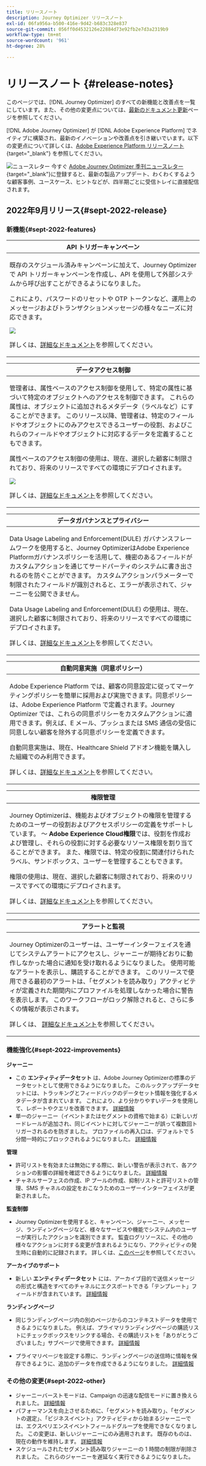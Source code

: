 ```yaml
---
title: リリースノート
description: Journey Optimizer リリースノート
exl-id: 06fa956a-b500-416e-9d42-b683c328e837
source-git-commit: 056ff0d4532126e22884d73e92fb2e7d3a2319b9
workflow-type: tm+mt
source-wordcount: '961'
ht-degree: 28%

---
```


# リリースノート {#release-notes}

このページでは、[!DNL Journey Optimizer] のすべての新機能と改善点を一覧にしています。また、その他の変更点については、[最新のドキュメント更新](documentation-updates.md)ページを参照してください。

[!DNL Adobe Journey Optimizer] が [!DNL Adobe Experience Platform] でネイティブに構築され、最新のイノベーションや改善点を引き継いでいます。以下の変更点について詳しくは、[Adobe Experience Platform リリースノート](https://experienceleague.adobe.com/docs/experience-platform/release-notes/latest.html?lang=ja){target=&quot;_blank&quot;} を参照してください。

![ニュースレター](../assets/do-not-localize/nl-icon.png) 今すぐ [Adobe Journey Optimizer 季刊ニュースレター](https://www.adobe.com/subscription/Adobe_Journey_Optimizer_NL.html){target=&quot;_blank&quot;}に登録すると、最新の製品アップデート、わくわくするような顧客事例、ユースケース、ヒントなどが、四半期ごとに受信トレイに直接配信されます。

## 2022年9月リリース{#sept-2022-release}

### 新機能{#sept-2022-features}


<!--
<table>
<thead>
<tr>
<th><strong>Dynamic content & new conditional rule builder</strong><br/></th>
</tr>
</thead>
<tbody>
<tr>
<td>
<p>You can now create dynamic content to adapt the content of your messages based on conditional rules.</p> 
<p>Conditional rules are created using a visual rule builder within the Expression Editor, where you can store them for further reuse across your journeys and campaigns.</p>
<img src="assets/do-not-localize/dynamic-content.gif"/>
<p>For more information, refer to the <a href="../personalization/get-started-dynamic-content.md">detailed documentation</a>.
</td>
</tr>
</tbody>
</table>
-->

<table>
<thead>
<tr>
<th><strong>API トリガーキャンペーン</strong><br/></th>
</tr>
</thead>
<tbody>
<tr>
<td>
<p>既存のスケジュール済みキャンペーンに加えて、Journey Optimizerで API トリガーキャンペーンを作成し、API を使用して外部システムから呼び出すことができるようになりました。</p>
<p>これにより、パスワードのリセットや OTP トークンなど、運用上のメッセージおよびトランザクションメッセージの様々なニーズに対応できます。</p>
<img src="assets/do-not-localize/api-triggered.gif"/>
<p>詳しくは、<a href="../campaigns/api-triggered-campaigns.md">詳細なドキュメント</a>を参照してください。
</td>
</tr>
</tbody>
</table>

<table>
<thead>
<tr>
<th><strong>データアクセス制御</strong><br/></th>
</tr>
</thead>
<tbody>
<tr>
<td>
<p>管理者は、属性ベースのアクセス制御を使用して、特定の属性に基づいて特定のオブジェクトへのアクセスを制御できます。 これらの属性は、オブジェクトに追加されるメタデータ（ラベルなど）にすることができます。 このリリース以降、管理者は、特定のフィールドやオブジェクトにのみアクセスできるユーザーの役割、およびこれらのフィールドやオブジェクトに対応するデータを定義することもできます。</p>
<p> 属性ベースのアクセス制御の使用は、現在、選択した顧客に制限されており、将来のリリースですべての環境にデプロイされます。</p>
<img src="assets/do-not-localize/olac.gif"/>
<p>詳しくは、<a href="../administration/object-based-access.md">詳細なドキュメント</a>を参照してください。
</td>
</tr>
</tbody>
</table>


<table>
<thead>
<tr>
<th><strong>データガバナンスとプライバシー</strong><br/></th>
</tr>
</thead>
<tbody>
<tr>
<td>
<p>Data Usage Labeling and Enforcement(DULE) ガバナンスフレームワークを使用すると、Journey OptimizerはAdobe Experience Platformガバナンスポリシーを活用して、機密のあるフィールドがカスタムアクションを通じてサードパーティのシステムに書き出されるのを防ぐことができます。 カスタムアクションパラメーターで制限されたフィールドが識別されると、エラーが表示されて、ジャーニーを公開できません。</p>
<p>Data Usage Labeling and Enforcement(DULE) の使用は、現在、選択した顧客に制限されており、将来のリリースですべての環境にデプロイされます。</p>
<p>詳しくは、<a href="../action/action-privacy.md">詳細なドキュメント</a>を参照してください。
</td>
</tr>
</tbody>
</table>

<table>
<thead>
<tr>
<th><strong>自動同意実施（同意ポリシー）</strong><br/></th>
</tr>
</thead>
<tbody>
<tr>
<td>
<p>Adobe Experience Platform では、顧客の同意設定に従ってマーケティングポリシーを簡単に採用および実施できます。同意ポリシーは、Adobe Experience Platform で定義されます。Journey Optimizer では、これらの同意ポリシーをカスタムアクションに適用できます。例えば、E メール、プッシュまたは SMS 通信の受信に同意しない顧客を除外する同意ポリシーを定義できます。
<p>自動同意実施は、現在、Healthcare Shield アドオン機能を購入した組織でのみ利用できます。</p>
<p>詳しくは、<a href="../action/consent.md">詳細なドキュメント</a>を参照してください。
</td>
</tr>
</tbody>
</table>

<table>
<thead>
<tr>
<th><strong>権限管理</strong><br/></th>
</tr>
</thead>
<tbody>
<tr>
<td>
<p>Journey Optimizerは、機能およびオブジェクトの権限を管理するためのユーザーの役割およびアクセスポリシーの定義をサポートしています。 ～ <strong>Adobe Experience Cloud権限</strong>では、役割を作成および管理し、それらの役割に対する必要なリソース権限を割り当てることができます。 また、権限では、特定の役割に関連付けられたラベル、サンドボックス、ユーザーを管理することもできます。</p>
<p> 権限の使用は、現在、選択した顧客に制限されており、将来のリリースですべての環境にデプロイされます。</p>
<p>詳しくは、<a href="../administration/attribute-based-access.md">詳細なドキュメント</a>を参照してください。
</td>
</tr>
</tbody>
</table>

<table>
<thead>
<tr>
<th><strong>アラートと監視</strong><br/></th>
</tr>
</thead>
<tbody>
<tr>
<td>
<p>Journey Optimizerのユーザーは、ユーザーインターフェイスを通じてシステムアラートにアクセスし、ジャーニーが期待どおりに動作しなかった場合に通知を受け取れるようになりました。 使用可能なアラートを表示し、購読することができます。 このリリースで使用できる最初のアラートは、「セグメントを読み取り」アクティビティが定義された期間内にプロファイルを処理しなかった場合に警告を表示します。 このワークフローがロック解除されると、さらに多くの情報が表示されます。</p>
<p>詳しくは、 <a href="../reports/alerts.md">詳細なドキュメント</a>を参照してください。
</td>
</tr>
</tbody>
</table>


<!--table>
<thead>
<tr>
<th><strong>Data Hygiene</strong><br/></th>
</tr>
</thead>
<tbody>
<tr>
<td>
<p>Adobe Experience Platform provides a suite of data hygiene capabilities that allow you manage your stored data through programmatic deletions of consumer records and datasets. This capability is now available for Adobe Journey Optimizer. </p>
<p>You can manage your data stores to ensure that information is used as expected, is updated when incorrect data needs fixing, and is deleted when organizational policies deem it necessary.</p>
<p><strong>Caution</strong> - Data Hygiene capabilities are currently only available for organizations that have purchased the Healthcare Shield add-on offering.</p>
<p>For more information, refer to the <a href="../building-journeys/read-segment.md#configuring-segment-trigger-activity">detailed documentation</a>.
</td>
</tr>
</tbody>
</table-->

### 機能強化{#sept-2022-improvements}

**ジャーニー**

* この **エンティティデータセット** は、Adobe Journey Optimizerの標準のデータセットとして使用できるようになりました。 このルックアップデータセットには、トラッキングとフィードバックのデータセット情報を強化するメタデータが含まれています。 これにより、より分かりやすいデータを使用して、レポートやクエリを改善できます。 [詳細情報](../start/datasets-query-examples.md#entity-dataset)
* 単一のジャーニー（イベントまたはセグメントの資格で始まる）に新しいガードレールが追加され、同じイベントに対してジャーニーが誤って複数回トリガーされるのを防ぎました。 プロファイルの再入口は、デフォルトで 5 分間一時的にブロックされるようになりました。 [詳細情報](../start/guardrails.md#events-g)

**管理**

* 許可リストを有効または無効にする際に、新しい警告が表示されて、各アクションの影響の詳細を確認できるようになりました。 [詳細情報](../configuration/allow-list.md#enable-allow-list)
* チャネルサーフェスの作成、IP プールの作成、抑制リストと許可リストの管理、SMS チャネルの設定をおこなうためのユーザーインターフェイスが更新されました。
<!--* Now when creating the first channel surface for a given subdomain, the processing time will take 10 minutes to 10 days, and only up to 3 hours for subsequent surfaces using that subdomain. Learn more
* Now when downloading the suppression list as a CSV file, you can choose the file that was previously generated, or generate a new file.
* The user interface for creating landing page presets and landing page subdomains has been improved. Learn more -->

**監査制御**

* Journey Optimizerを使用すると、キャンペーン、ジャーニー、メッセージ、ランディングページなど、様々なサービスや機能でシステム内のユーザーが実行したアクションを識別できます。 監査ログリソースに、その他の様々なアクションに対する変更が含まれるようになり、アクティビティの発生時に自動的に記録されます。 詳しくは、[このページ](../privacy/audit-logs.md)を参照してください。

**アーカイブのサポート**

* 新しい **エンティティデータセット** には、アーカイブ目的で送信メッセージの形式と構造をすべてのチャネルにエクスポートできる「テンプレート」フィールドが含まれています。 [詳細情報](../configuration/archiving-support.md)

**ランディングページ**

* 同じランディングページ内の別のページからのコンテキストデータを使用できるようになりました。 例えば、プライマリランディングページの購読リストにチェックボックスをリンクする場合、その購読リストを「ありがとうございました」サブページで使用できます。 [詳細情報](../landing-pages/lp-content.md#use-primary-page-context)

* プライマリページを設定する際に、ランディングページの送信時に情報を保存できるように、追加のデータを作成できるようになりました。 [詳細情報](../landing-pages/lp-content.md#use-additional-data)

<!--* You can now use information that was submitted on a landing page to send communications to your customers. For example, if a user subscribes to a given subscription list, you can leverage that information to send an email recommending other subscription lists to that user.-->

### その他の変更{#sept-2022-other}

* ジャーニーバーストモードは、Campaign の迅速な配信モードに置き換えられました。 [詳細情報](../campaigns/create-campaign.md#rapid-delivery)
* パフォーマンスを向上させるために、「セグメントを読み取り」、「セグメントの選定」、「ビジネスイベント」アクティビティから始まるジャーニーでは、エクスペリエンスイベントフィールドグループを使用できなくなりました。 この変更は、新しいジャーニーにのみ適用されます。 既存のものは、現在の動作を維持します。 [詳細情報](../start/guardrails.md#expression-editor)
* スケジュールされたセグメント読み取りジャーニーの 1 時間の制限が削除されました。 これらのジャーニーを遅延なく実行できるようになりました。

